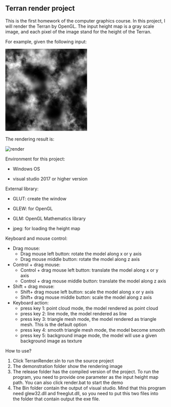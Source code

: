 ## Terran render project

This is the first homework of the computer graphics course. In this project, I will render the Terran by OpenGL. The input height map is a gray scale image, and each pixel of the image stand for the height of the Terran. 

For example, given the following input:

![heightmap](demonstration/Heightmap.jpg)

The rendering result is:

![render](demonstration/demo.gif)



Environment for this project:

- Windows OS

- visual studio 2017 or higher version

External library:

- GLUT: create the window
- GLEW: for OpenGL

- GLM: OpenGL Mathematics  library
- jpeg: for loading the height map

Keyboard and mouse control:

- Drag mouse:
  - Drag mouse left button: rotate the model along x or y axis
  - Drag mouse middle button: rotate the model along z axis
- Control + drag mouse:
  - Control + drag mouse left button: translate the model along x or y axis
  - Control + drag mouse middle button:  translate the model along z axis
- Shift + drag mouse:
  - Shift+ drag mouse left button: scale the model along x or y axis
  - Shift+ drag mouse middle button:  scale the model along z axis
- Keyboard action:
  - press key 1: point cloud mode, the model rendered as point cloud
  - press key 2: line mode, the model rendered as line
  - press key 3: triangle mesh mode, the model rendered as triangle mesh. This is the default option
  - press key 4: smooth triangle mesh mode, the model become smooth
  - press key 5: background image mode, the model will use a given background image as texture

How to use?

1. Click TerranRender.sln to run the source project
2. The demonstration folder show the rendering image
3. The release folder has the compiled version of the project. To run the program, you need to provide one parameter as the input height map path. You can also click render.bat to start the demo
4. The Bin folder contain the output of visual studio. Mind that this program need glew32.dll and freeglut.dll, so you need to put this two files into the folder that contain output the exe file.

